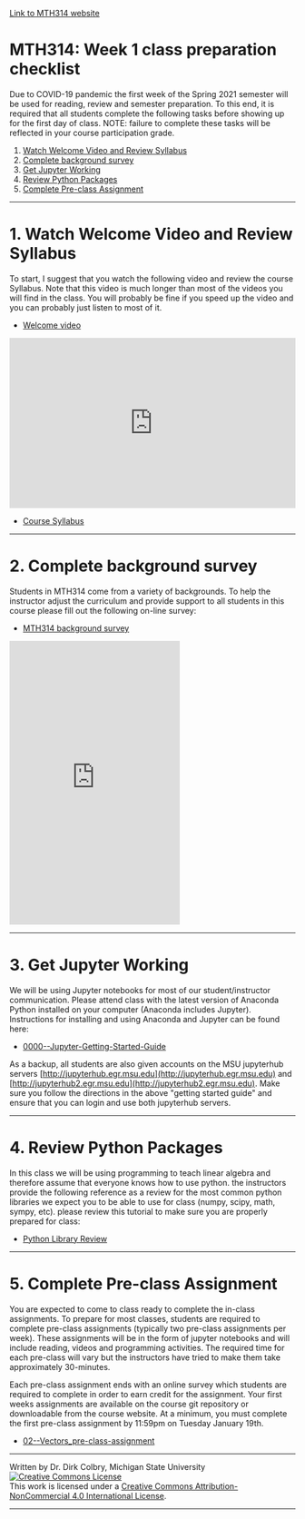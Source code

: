 [Link to MTH314 website](http://cmse.msu.edu/mth314/)

#  MTH314: Week 1 class preparation checklist

Due to COVID-19 pandemic the first week of the Spring 2021 semester will be used for reading, review and semester preparation.  To this end, it is required that all students complete the following tasks before showing up for the first day of class.  NOTE: failure to complete these tasks will be reflected in your course participation grade. 


1. [Watch Welcome Video and Review Syllabus](#Welcome_and_Syllabus)
2. [Complete background survey](#Complete_background_survey)
2. [Get Jupyter Working](#Get-Jupyter-working)
4. [Review Python Packages](#Review-Python-Packages)
5. [Complete Pre-class Assignment](#Complete-Pre-class-assignment)


---
<a name=Welcome_and_Syllabus></a>
# 1. Watch Welcome Video and Review Syllabus


To start, I suggest that you watch the following video and review the course Syllabus. Note that this video is much longer than most of the videos you will find in the class.  You will probably be fine if you speed up the video and you can probably just listen to most of it. 

- [Welcome video](https://youtu.be/pRG9RVOP-3k)





<iframe
    width="100%"
    height="300"
    src="https://www.youtube.com/embed/pRG9RVOP-3k?cc_load_policy=True"
    frameborder="0"
    allowfullscreen
></iframe>




- [Course Syllabus](https://msu-cmse-courses.github.io/mth314-s21-student/Syllabus)

---
<a name=Complete_background_survey></a>
# 2. Complete background survey




Students in MTH314 come from a variety of backgrounds.  To help the instructor adjust the curriculum and provide support to all students in this course please fill out the following on-line survey:

- [MTH314 background survey](https://forms.office.com/Pages/ResponsePage.aspx?id=MHEXIi9k2UGSEXQjetVofVsFhDFfo_lLkU7qIzY8I4ZUMk1WWjNFWlpIMVg2TFNKV0xXNkpQU0ZCRi4u)





<iframe 
	src="https://forms.office.com/Pages/ResponsePage.aspx?id=MHEXIi9k2UGSEXQjetVofVsFhDFfo_lLkU7qIzY8I4ZUMk1WWjNFWlpIMVg2TFNKV0xXNkpQU0ZCRi4u&embed=true"
	height="500px" 
	frameborder="0" 
	marginheight="0" 
	marginwidth="0">
	Loading...
</iframe>




---
<a name=Get-Jupyter-working></a>
# 3. Get Jupyter Working

We will be using Jupyter notebooks for most of our student/instructor communication. Please attend class with the latest version of Anaconda Python installed on your computer (Anaconda includes Jupyter). Instructions for installing and using Anaconda and Jupyter can be found here:

- [0000--Jupyter-Getting-Started-Guide](https://msu-cmse-courses.github.io/mth314-F20-student/assignments/0000--Jupyter-Getting-Started-Guide.html)

As a backup, all students are also given accounts on the MSU jupyterhub servers [http://jupyterhub.egr.msu.edu](http://jupyterhub.egr.msu.edu) and [http://jupyterhub2.egr.msu.edu](http://jupyterhub2.egr.msu.edu).  Make sure you follow the directions in the above "getting started guide" and ensure that you can login and use both jupyterhub servers. 

---
<a name=Review-Python-Packages></a>
# 4. Review Python Packages


In this class we will be using programming to teach linear algebra and therefore assume that everyone knows how to use python. the instructors provide the following reference as a review for the most common python libraries we expect you to be able to use for class (numpy, scipy, math, sympy, etc).  please review this tutorial to make sure you are properly prepared for class:

- [Python Library Review](01-Python_Packages)


---
<a name=Complete-Pre-class-assignment></a>

# 5. Complete Pre-class Assignment

You are expected to come to class ready to complete the in-class assignments.  To prepare for most classes, students are required to complete pre-class assignments (typically two pre-class assignments per week).  These assignments will be in the form of jupyter notebooks and will include reading, videos and programming activities.  The required time for each pre-class will vary but the instructors have tried to make them take approximately 30-minutes.  

Each pre-class assignment ends with an online survey which students are required to complete in order to earn credit for the assignment.  Your first weeks assignments are available on the course git repository or downloadable from the course website.  At a minimum, you must complete the first pre-class assignment by 11:59pm on Tuesday January 19th. 

- [02--Vectors_pre-class-assignment](02--Vectors_pre-class-assignment)


----

Written by Dr. Dirk Colbry, Michigan State University
<a rel="license" href="http://creativecommons.org/licenses/by-nc/4.0/"><img alt="Creative Commons License" style="border-width:0" src="https://i.creativecommons.org/l/by-nc/4.0/88x31.png" /></a><br />This work is licensed under a <a rel="license" href="http://creativecommons.org/licenses/by-nc/4.0/">Creative Commons Attribution-NonCommercial 4.0 International License</a>.

----
